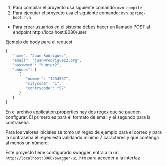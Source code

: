 1. Para compilar el proyecto usa siguiente comando:
   `mvn compile`
2. Para ejecutar el proyecto usa el siguiente comando:
   `mvn spring-boot:run`
   
* Para crear usuarios en el sistema debes hacer un llamado POST al endpoint
  http://localhost:8080/user
  
Ejemplo de body para el request
```javascript
{
   "name": "Juan Rodriguez",
   "email": "juan@rodriguez2.org",
   "password": "hunter2",
   "phones": [
      {
         "number": "1234567",
         "citycode": "1",
         "contrycode": "57"
      }
   ]
}
```
En el archivo application.properties hay dos regex que se pueden configurar.
El primero es para el formato de email y el segundo para la contraseña.

Para los valores iniciales se tomó un regex de ejemplo para el correo y para la contraseña el regex está validando 
mínimo 7 caracteres y que contenga al menos un número.

Este proyecto tiene configurado swagger, entra a la url `http://localhost:8080/swagger-ui.htm` para acceder a la interfaz